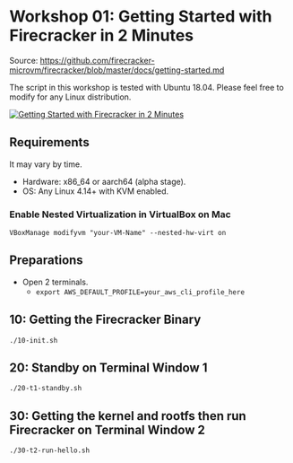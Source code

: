 # Workshop 01: Getting Started with Firecracker in 2 Minutes

Source: https://github.com/firecracker-microvm/firecracker/blob/master/docs/getting-started.md

The script in this workshop is tested with Ubuntu 18.04. Please feel free to modify for any Linux distribution.

[![Getting Started with Firecracker in 2 Minutes](http://img.youtube.com/vi/kw4LlAmTjyg/0.jpg)](http://www.youtube.com/watch?v=kw4LlAmTjyg "Getting Started with Firecracker in 2 Minutes")

## Requirements

It may vary by time.

- Hardware: x86_64 or aarch64 (alpha stage).
- OS: Any Linux 4.14+ with KVM enabled.

### Enable Nested Virtualization in VirtualBox on Mac

```
VBoxManage modifyvm "your-VM-Name" --nested-hw-virt on
```

## Preparations

- Open 2 terminals.
    - `export AWS_DEFAULT_PROFILE=your_aws_cli_profile_here`

## 10: Getting the Firecracker Binary

```
./10-init.sh
```

## 20: Standby on Terminal Window 1

```
./20-t1-standby.sh
```

## 30: Getting the kernel and rootfs then run Firecracker on Terminal Window 2

```
./30-t2-run-hello.sh
```